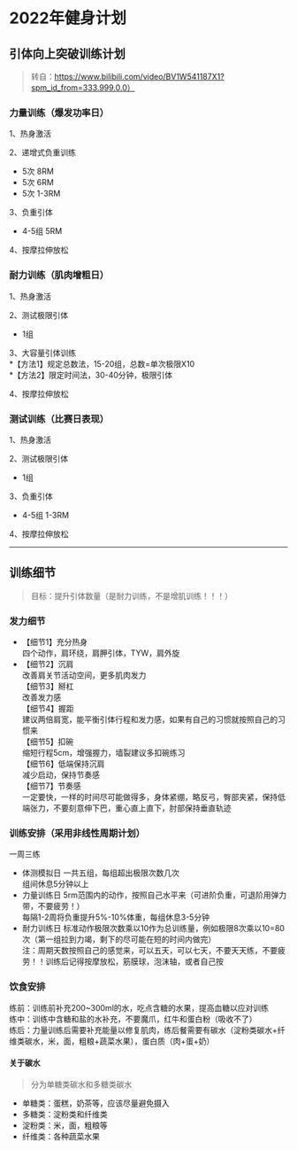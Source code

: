 # 2022年健身计划   

## 引体向上突破训练计划

> 转自：https://www.bilibili.com/video/BV1W541187X1?spm_id_from=333.999.0.0）

### 力量训练（爆发功率日）
1、热身激活  

2、递增式负重训练     
* 5次 8RM     
* 5次 6RM       
* 5次 1-3RM      

3、负重引体  
* 4-5组 5RM      

4、按摩拉伸放松    

### 耐力训练（肌肉增粗日）
1、热身激活        

2、测试极限引体    
* 1组 

3、大容量引体训练      
*【方法1】规定总数法，15-20组，总数=单次极限X10      
*【方法2】限定时间法，30-40分钟，极限引体      

4、按摩拉伸放松   

### 测试训练（比赛日表现）
1、热身激活 
 
2、测试极限引体  
* 1组    

3、负重引体
* 4-5组 1-3RM       

4、按摩拉伸放松 

---  

## 训练细节
> 目标：提升引体数量（是耐力训练，不是增肌训练！！！）

### 发力细节
* 【细节1】充分热身  
四个动作，肩环绕，肩胛引体，TYW，肩外旋  
* 【细节2】沉肩  
改善肩关节活动空间，更多肌肉发力  
【细节3】掰杠  
改善发力感  
【细节4】握距  
建议两倍肩宽，能平衡引体行程和发力感，如果有自己的习惯就按照自己的习惯来  
【细节5】扣碗  
缩短行程5cm，增强握力，墙裂建议多扣碗练习  
【细节6】低端保持沉肩  
减少启动，保持节奏感  
【细节7】节奏感  
一定要快，一样的时间尽可能做得多，身体紧绷，略反弓，臀部夹紧，保持低端张力，不要刻意伸下巴，重心直上直下，肘部保持垂直轨迹

### 训练安排（采用非线性周期计划）
一周三练  
* 体测模拟日 
一共五组，每组超出极限次数几次  
组间休息5分钟以上  
* 力量训练日 
5rm范围内的动作，按照自己水平来（可进阶负重，可退阶用弹力带，不要疲劳！）  
每隔1-2周将负重提升5%-10%体重，每组休息3-5分钟  
* 耐力训练日 
标准动作极限次数乘以10作为总训练量，例如极限8次乘以10=80次（第一组拉到力竭，剩下的尽可能在短的时间内做完）   
注：周期天数按照自己的感觉来，可以五天，可以七天，不要天天练，不要疲劳！！训练后记得按摩放松，筋膜球，泡沫轴，或者自己按  

### 饮食安排
练前：训练前补充200~300ml的水，吃点含糖的水果，提高血糖以应对训练  
练中：训练中含糖和盐的水补充，不要魔爪，红牛和蛋白粉（吸收不了）  
练后：力量训练后需要补充能量以修复肌肉，练后餐需要有碳水（淀粉类碳水+纤维类碳水，米，面，粗粮+蔬菜水果），蛋白质（肉+蛋+奶）  

#### 关于碳水
> 分为单糖类碳水和多糖类碳水  
* 单糖类：蛋糕，奶茶等，应该尽量避免摄入  
* 多糖类：淀粉类和纤维类  
* 淀粉类：米，面，粗粮等  
* 纤维类：各种蔬菜水果  